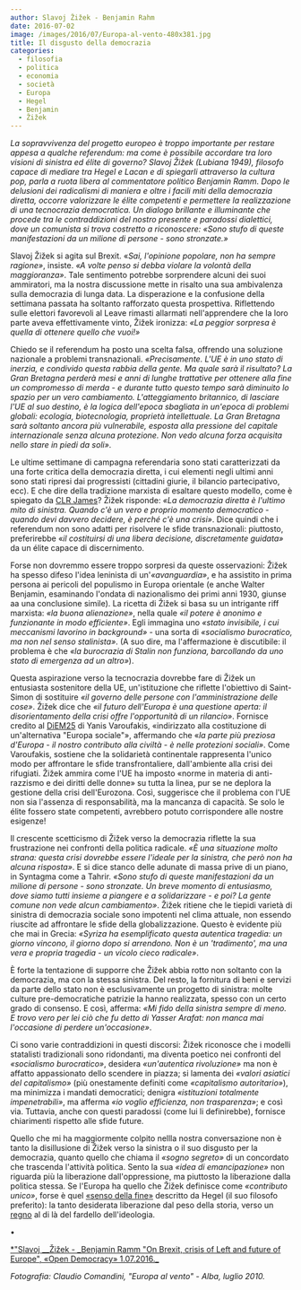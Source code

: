 ```yaml
---
author: Slavoj Žižek - Benjamin Rahm
date: 2016-07-02
image: /images/2016/07/Europa-al-vento-480x381.jpg
title: Il disgusto della democrazia
categories:
  - filosofia
  - politica
  - economia
  - società
  - Europa
  - Hegel
  - Benjamin
  - Žižek
---
```


*La sopravvivenza del progetto europeo è troppo importante per restare appesa a qualche referendum: ma come è possibile accordare tra loro visioni di sinistra ed élite di governo? Slavoj Žižek (Lubiana 1949), filosofo capace di mediare tra Hegel e Lacan e di spiegarli attraverso la cultura pop, parla a ruota libera al commentatore politico Benjamin Ramm. Dopo le delusioni dei radicalismi di maniera e oltre i facili miti della democrazia diretta, occorre valorizzare le élite competenti e permettere la realizzazione di una tecnocrazia democratica. Un dialogo brillante e illuminante che procede tra le contraddizioni del nostro presente e paradossi dialettici, dove un comunista si trova costretto a riconoscere: «Sono stufo di queste manifestazioni da un milione di persone - sono stronzate.»*

Slavoj Žižek si agita sul Brexit. «*Sai, l'opinione popolare, non ha sempre ragione»*, insiste. *«A volte penso si debba violare la volontà della maggioranza»*. Tale sentimento potrebbe sorprendere alcuni dei suoi ammiratori, ma la nostra discussione mette in risalto una sua ambivalenza sulla democrazia di lunga data. La disperazione e la confusione della settimana passata ha soltanto rafforzato questa prospettiva. Riflettendo sulle elettori favorevoli al Leave rimasti allarmati nell'apprendere che la loro parte aveva effettivamente vinto, Žižek ironizza: *«La peggior sorpresa è quella di ottenere quello che vuoi!»*

Chiedo se il referendum ha posto una scelta falsa, offrendo una soluzione nazionale a problemi transnazionali. *«Precisamente. L'UE è in uno stato di inerzia, e condivido questa rabbia della gente. Ma quale sarà il risultato? La Gran Bretagna perderà mesi e anni di lunghe trattative per ottenere alla fine un compromesso di merda - e durante tutto questo tempo sarà diminuito lo spazio per un vero cambiamento. L'atteggiamento britannico, di lasciare l'UE al suo destino, è la logica dell'epoca sbagliata in un'epoca di problemi globali: ecologia, biotecnologia, proprietà intellettuale. La Gran Bretagna sarà soltanto ancora più vulnerabile, esposta alla pressione del capitale internazionale senza alcuna protezione. Non vedo alcuna forza acquisita nello stare in piedi da soli»*.

Le ultime settimane di campagna referendaria sono stati caratterizzati da una forte critica della democrazia diretta, i cui elementi negli ultimi anni sono stati ripresi dai progressisti (cittadini giurie, il bilancio partecipativo, ecc). E che dire della tradizione marxista di esaltare questo modello, come è spiegato da [CLR James](https://www.marxists.org/archive/james-clr/works/1956/06/every-cook.htm)? Žižek risponde: *«La democrazia diretta è l'ultimo mito di sinistra. Quando c'è un vero e proprio momento democratico - quando devi davvero decidere, è perché c'è una crisi»*. Dice quindi che i referendum non sono adatti per risolvere le sfide transnazionali: piuttosto, preferirebbe «*il costituirsi di una libera decisione, discretamente guidata»* da un élite capace di discernimento.

Forse non dovremmo essere troppo sorpresi da queste osservazioni: Žižek ha spesso difeso l'idea leninista di un'*«avanguardia»*, e ha assistito in prima persona ai pericoli del populismo in Europa orientale (e anche Walter Benjamin, esaminando l'ondata di nazionalismo dei primi anni 1930, giunse aa una conclusione simile). La ricetta di Žižek si basa su un intrigante riff marxista: *«la buona alienazione»*, nella quale *«il potere è anonimo e funzionante in modo efficiente»*. Egli immagina uno *«stato invisibile, i cui meccanismi lavorino in background»* - una sorta di *«socialismo burocratico, ma non nel senso stalinista»*. (A suo dire, ma l'affermazione è discutibile: il problema è che *«la burocrazia di Stalin non funziona, barcollando da uno stato di emergenza ad un altro»*).

Questa aspirazione verso la tecnocrazia dovrebbe fare di Žižek un entusiasta sostenitore della UE, un'istituzione che riflette l'obiettivo di Saint-Simon di sostituire *«il governo delle persone con l'amministrazione delle cose»*. Žižek dice che *«il futuro dell'Europa è una questione aperta: il disorientamento della crisi offre l'opportunità di un rilancio»*. Fornisce credito al [DiEM25](https://diem25.org/) di Yanis Varoufakis, «indirizzato alla costituzione di un'alternativa "Europa sociale"», affermando che «*la parte più preziosa d'Europa - il nostro contributo alla civiltà - è nelle protezioni sociali»*. Come Varoufakis, sostiene che la solidarietà continentale rappresenta l'unico modo per affrontare le sfide transfrontaliere, dall'ambiente alla crisi dei rifugiati. Žižek ammira come l'UE ha imposto «norme in materia di anti-razzismo e dei diritti delle donne» su tutta la linea, pur se ne deplora la gestione della crisi dell'Eurozona. Così, suggerisce che il problema con l'UE non sia l'assenza di responsabilità, ma la mancanza di capacità. Se solo le élite fossero state competenti, avrebbero potuto corrispondere alle nostre esigenze!

Il crescente scetticismo di Žižek verso la democrazia riflette la sua frustrazione nei confronti della politica radicale. *«È una situazione molto strana: questa crisi dovrebbe essere l'ideale per la sinistra, che però non ha alcuna risposta»*. E si dice stanco delle adunate di massa prive di un piano, in Syntagma come a Tahrir. *«Sono stufo di queste manifestazioni da un milione di persone - sono stronzate. Un breve momento di entusiasmo, dove siamo tutti insieme a piangere e a solidarizzare - e poi? La gente comune non vede alcun cambiamento»*. Žižek ritiene che le tiepidi varietà di sinistra di democrazia sociale sono impotenti nel clima attuale, non essendo riuscite ad affrontare le sfide della globalizzazione. Questo è evidente più che mai in Grecia: *«Syriza ha esemplificato questa autentica tragedia: un giorno vincono, il giorno dopo si arrendono. Non è un 'tradimento', ma una vera e propria tragedia - un vicolo cieco radicale»*.

È forte la tentazione di supporre che Žižek abbia rotto non soltanto con la democrazia, ma con la stessa sinistra. Del resto, la fornitura di beni e servizi da parte dello stato non è esclusivamente un progetto di sinistra: molte culture pre-democratiche patrizie la hanno realizzata, spesso con un certo grado di consenso. E così, afferma: *«Mi fido della sinistra sempre di meno. E trovo vero per lei ciò che fu detto di Yasser Arafat: non manca mai l'occasione di perdere un'occasione»*.

Ci sono varie contraddizioni in questi discorsi: Žižek riconosce che i modelli statalisti tradizionali sono ridondanti, ma diventa poetico nei confronti del *«socialismo burocratico»*, desidera *«un'autentica rivoluzione»* ma non è affatto appassionato dello scendere in piazza; si lamenta dei *«valori asiatici del capitalismo»* (più onestamente definiti come *«capitalismo autoritario»*), ma minimizza i mandati democratici; denigra *«istituzioni totalmente impenetrabili»*, ma afferma *«io voglio efficienza, non trasparenza»*; e così via. Tuttavia, anche con questi paradossi (come lui li definirebbe), fornisce chiarimenti rispetto alle sfide future.

Quello che mi ha maggiormente colpito nellla nostra conversazione non è tanto la disillusione di Žižek verso la sinistra o il suo disgusto per la democrazia, quanto quello che chiama il *«sogno segreto»* di un concordato che trascenda l'attività politica. Sento la sua *«idea di emancipazione»* non riguarda più la liberazione dall'oppressione, ma piuttosto la liberazione dalla politica stessa. Se l'Europa ha quello che Žižek definisce come *«contributo unico»*, forse è quel [«senso della fine»](https://opendemocracy.net/can-europe-make-it/george-steiner-benjamin-ramm/idea-of-europe) descritto da Hegel (il suo filosofo preferito): la tanto desiderata liberazione dal peso della storia, verso un [regno](https://opendemocracy.net/uk/benjamin-ramm/art-socialism-and-political-imagination) al di là del fardello dell'ideologia.

•

[*"Slavoj \_\_Žižek - \_Benjamin Ramm "On Brexit, crisis of Left and future of Europe", «Open Democracy» 1.07.2016.\_](https://www.opendemocracy.net/can-europe-make-it/slavoj-zizek-benjamin-ramm/slavoj-i-ek-on-brexit-crisis-of-left-and-future-of-eur)

*Fotografia: Claudio Comandini, "Europa al vento" - Alba, luglio 2010.*
